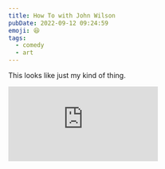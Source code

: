 ```yaml
---
title: How To with John Wilson
pubDate: 2022-09-12 09:24:59
emoji: 😆
tags:
  - comedy
  - art
---
```


This looks like just my kind of thing.

<iframe style="--width: 560; --height: 315" src="https://www.youtube-nocookie.com/embed/w7aSybHRa6s?rel=0&showinfo=0&autohide=1" title="YouTube video player" frameborder="0" allow="accelerometer; autoplay; clipboard-write; encrypted-media; gyroscope; picture-in-picture" allowfullscreen></iframe>
